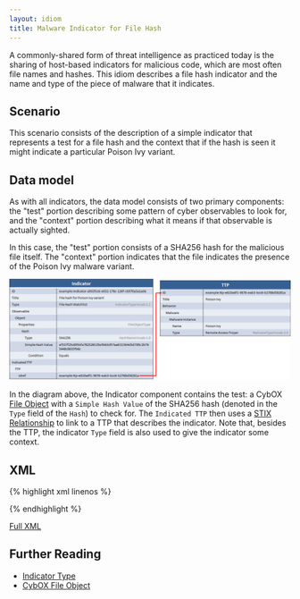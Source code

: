 ```yaml
---
layout: idiom
title: Malware Indicator for File Hash
---
```


A commonly-shared form of threat intelligence as practiced today is the sharing of host-based indicators for malicious code, which are most often file names and hashes. This idiom describes a file hash indicator and the name and type of the piece of malware that it indicates.

## Scenario

This scenario consists of the description of a simple indicator that represents a test for a file hash and the context that if the hash is seen it might indicate a particular Poison Ivy variant.

## Data model

As with all indicators, the data model consists of two primary components: the "test" portion describing some pattern of cyber observables to look for, and the "context" portion describing what it means if that observable is actually sighted.

In this case, the "test" portion consists of a SHA256 hash for the malicious file itself. The "context" portion indicates that the file indicates the presence of the Poison Ivy malware variant.

<img src="diagram.png" alt="File hash indicator" />

In the diagram above, the Indicator component contains the test: a CybOX [File Object](/documentation/FileObj/FileObjectType/) with a `Simple Hash Value` of the SHA256 hash (denoted in the `Type` field of the `Hash`) to check for. The `Indicated TTP` then uses a [STIX Relationship](idioms/relationships) to link to a TTP that describes the indicator. Note that, besides the TTP, the indicator `Type` field is also used to give the indicator some context.

## XML

{% highlight xml linenos %}

{% endhighlight %}

[Full XML](hash-indicator.xml)

## Further Reading

* [Indicator Type](/documentation/indicator/IndicatorType)
* [CybOX File Object](/documentation/FileObj/FileObjectType)